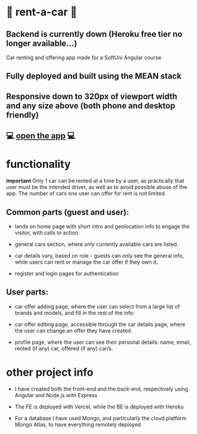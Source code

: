 # 🚗 <strong>rent-a-car</strong> 🚗

## Backend is currently down (Heroku free tier no longer available...)

Car renting and offering app made for a SoftUni Angular course.

## Fully deployed and built using the MEAN stack

## Responsive down to 320px of viewport width and any size above (both phone and desktop friendly)

## 💻 [open the app](https://rent-a-car-eta.vercel.app/) 💻

# <strong>functionality</strong>

**important**
Only 1 car can be rented at a time by a user, as practically that user must be the intended driver, as well as to avoid possible abuse of the app.
The number of cars one user can offer for rent is not limited.

## Common parts (guest and user):

- lands on home page with short intro and geolocation info to engage the visitor, with calls to action.

- general cars section, where only currently available cars are listed.

- car details vary, based on role - guests can only see the general info, while users can rent or manage the car offer if they own it.

- register and login pages for authentication

## User parts:

- car offer adding page, where the user can select from a large list of brands and models, and fill in the rest of the info

- car offer editing page, accessible through the car details page, where the user can change an offer they have created.

- profile page, where the user can see their personal details: name, email, rented (if any) car, offered (if any) car/s.

# other project info

- I have created both the front-end and the back-end, respectively using Angular and Node.js with Express

- The FE is deployed with Vercel, while the BE is deployed with Heroku

- For a database I have used Mongo, and particularly the cloud platform Mongo Atlas, to have everything remotely deployed
